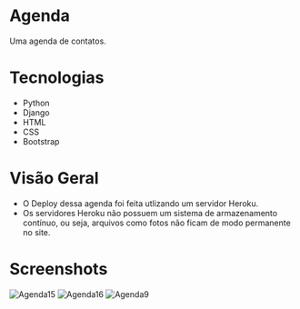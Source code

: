 # Agenda
 Uma agenda de contatos.
 
# Tecnologias
* Python
* Django
* HTML
* CSS
* Bootstrap
 
# Visão Geral
* O Deploy dessa agenda foi feita utlizando um servidor Heroku.
* Os servidores Heroku não possuem um sistema de armazenamento contínuo, ou seja,    arquivos como fotos não ficam de modo permanente no site.

# Screenshots
![Agenda15](https://user-images.githubusercontent.com/84103790/185722883-b7074fe2-a5c4-44de-9b7c-9ffaefbe775a.png)
![Agenda16](https://user-images.githubusercontent.com/84103790/185722884-bc9f1ed6-295b-4536-98c8-7ce1f75d36c2.png)
![Agenda9](https://user-images.githubusercontent.com/84103790/185722885-2ec17579-a227-4ed2-a3ee-c1f27987ec00.png)
